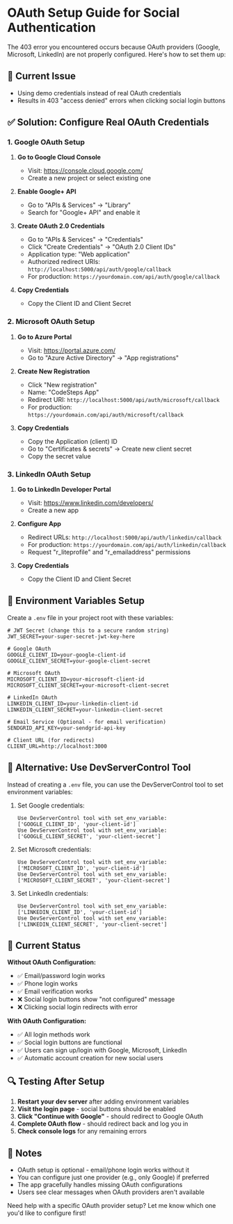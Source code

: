 # OAuth Setup Guide for Social Authentication

The 403 error you encountered occurs because OAuth providers (Google, Microsoft, LinkedIn) are not properly configured. Here's how to set them up:

## 🚫 Current Issue
- Using demo credentials instead of real OAuth credentials
- Results in 403 "access denied" errors when clicking social login buttons

## ✅ Solution: Configure Real OAuth Credentials

### 1. Google OAuth Setup

1. **Go to Google Cloud Console**
   - Visit: https://console.cloud.google.com/
   - Create a new project or select existing one

2. **Enable Google+ API**
   - Go to "APIs & Services" → "Library"
   - Search for "Google+ API" and enable it

3. **Create OAuth 2.0 Credentials**
   - Go to "APIs & Services" → "Credentials"
   - Click "Create Credentials" → "OAuth 2.0 Client IDs"
   - Application type: "Web application"
   - Authorized redirect URIs: `http://localhost:5000/api/auth/google/callback`
   - For production: `https://yourdomain.com/api/auth/google/callback`

4. **Copy Credentials**
   - Copy the Client ID and Client Secret

### 2. Microsoft OAuth Setup

1. **Go to Azure Portal**
   - Visit: https://portal.azure.com/
   - Go to "Azure Active Directory" → "App registrations"

2. **Create New Registration**
   - Click "New registration"
   - Name: "CodeSteps App"
   - Redirect URI: `http://localhost:5000/api/auth/microsoft/callback`
   - For production: `https://yourdomain.com/api/auth/microsoft/callback`

3. **Copy Credentials**
   - Copy the Application (client) ID
   - Go to "Certificates & secrets" → Create new client secret
   - Copy the secret value

### 3. LinkedIn OAuth Setup

1. **Go to LinkedIn Developer Portal**
   - Visit: https://www.linkedin.com/developers/
   - Create a new app

2. **Configure App**
   - Redirect URLs: `http://localhost:5000/api/auth/linkedin/callback`
   - For production: `https://yourdomain.com/api/auth/linkedin/callback`
   - Request "r_liteprofile" and "r_emailaddress" permissions

3. **Copy Credentials**
   - Copy the Client ID and Client Secret

## 🔧 Environment Variables Setup

Create a `.env` file in your project root with these variables:

```env
# JWT Secret (change this to a secure random string)
JWT_SECRET=your-super-secret-jwt-key-here

# Google OAuth
GOOGLE_CLIENT_ID=your-google-client-id
GOOGLE_CLIENT_SECRET=your-google-client-secret

# Microsoft OAuth
MICROSOFT_CLIENT_ID=your-microsoft-client-id
MICROSOFT_CLIENT_SECRET=your-microsoft-client-secret

# LinkedIn OAuth
LINKEDIN_CLIENT_ID=your-linkedin-client-id
LINKEDIN_CLIENT_SECRET=your-linkedin-client-secret

# Email Service (Optional - for email verification)
SENDGRID_API_KEY=your-sendgrid-api-key

# Client URL (for redirects)
CLIENT_URL=http://localhost:3000
```

## 🔄 Alternative: Use DevServerControl Tool

Instead of creating a `.env` file, you can use the DevServerControl tool to set environment variables:

1. Set Google credentials:
   ```
   Use DevServerControl tool with set_env_variable: ['GOOGLE_CLIENT_ID', 'your-client-id']
   Use DevServerControl tool with set_env_variable: ['GOOGLE_CLIENT_SECRET', 'your-client-secret']
   ```

2. Set Microsoft credentials:
   ```
   Use DevServerControl tool with set_env_variable: ['MICROSOFT_CLIENT_ID', 'your-client-id']
   Use DevServerControl tool with set_env_variable: ['MICROSOFT_CLIENT_SECRET', 'your-client-secret']
   ```

3. Set LinkedIn credentials:
   ```
   Use DevServerControl tool with set_env_variable: ['LINKEDIN_CLIENT_ID', 'your-client-id']
   Use DevServerControl tool with set_env_variable: ['LINKEDIN_CLIENT_SECRET', 'your-client-secret']
   ```

## 🎯 Current Status

**Without OAuth Configuration:**
- ✅ Email/password login works
- ✅ Phone login works  
- ✅ Email verification works
- ❌ Social login buttons show "not configured" message
- ❌ Clicking social login redirects with error

**With OAuth Configuration:**
- ✅ All login methods work
- ✅ Social login buttons are functional
- ✅ Users can sign up/login with Google, Microsoft, LinkedIn
- ✅ Automatic account creation for new social users

## 🔍 Testing After Setup

1. **Restart your dev server** after adding environment variables
2. **Visit the login page** - social buttons should be enabled
3. **Click "Continue with Google"** - should redirect to Google OAuth
4. **Complete OAuth flow** - should redirect back and log you in
5. **Check console logs** for any remaining errors

## 📝 Notes

- OAuth setup is optional - email/phone login works without it
- You can configure just one provider (e.g., only Google) if preferred
- The app gracefully handles missing OAuth configurations
- Users see clear messages when OAuth providers aren't available

Need help with a specific OAuth provider setup? Let me know which one you'd like to configure first!
